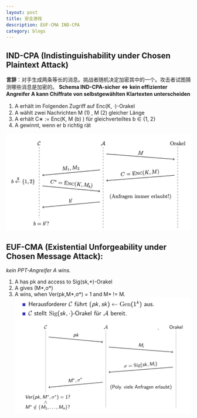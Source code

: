 ```yaml
---
layout: post
title: 安全游戏
description: EUF-CMA IND-CPA
category: blogs
---
```

## IND-CPA (Indistinguishability under Chosen Plaintext Attack)
**言辞**：对手生成两条等长的消息。挑战者随机决定加密其中的一个。攻击者试图猜测哪些消息是加密的。
**Schema IND-CPA-sicher ⇔ kein eﬃzienter Angreifer A kann Chiﬀrate von selbstgewählten Klartexten unterscheiden**
1. A erhält im Folgenden Zugriﬀ auf Enc(K, ·)-Orakel
2. A wählt zwei Nachrichten M (1) , M (2) gleicher Länge 
3. A erhält C∗ := Enc(K, M (b) ) für gleichverteiltes b ∈ {1, 2} 
4. A gewinnt, wenn er b richtig rät


![alt text](/resources/postImage/SecurityGames/Screenshot&#32;2019-07-26&#32;at&#32;00.49.53.png)

## EUF-CMA (Existential Unforgeability under Chosen Message Attack):
_kein PPT-Angreifer A wins._
1. A has pk and access to Sig(sk,*)-Orakel
2. A gives (M*,σ*)
3. A wins, when Ver(pk,M*,σ*) = 1 and M* != M.
![alt text](/resources/postImage/SecurityGames/EUF-CMA.png)


[Yange]:    http://camscofie.github.io  "Yange"
